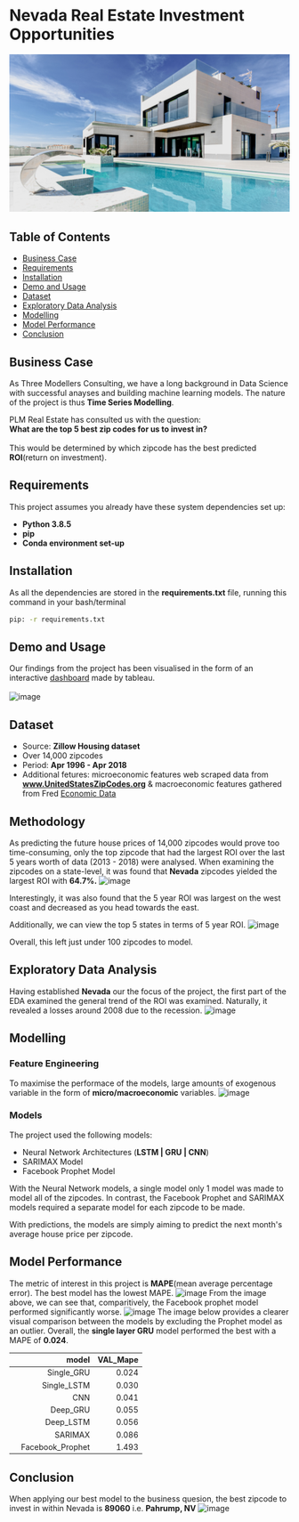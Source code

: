 # Nevada Real Estate Investment Opportunities
![image](https://github.com/AbsIbs/King_County_Project/raw/main/images/readme_image.png)

## Table of Contents
- <a href="#business-case">Business Case</a>
- <a href="#requirements">Requirements</a>
- <a href="#installation">Installation</a>
- <a href="#demo-and-usage">Demo and Usage</a>
- <a href="#dataset">Dataset</a>
- <a href="#exploratory-data-analysis">Exploratory Data Analysis</a>
- <a href="#modelling">Modelling</a>
- <a href="#model-performance">Model Performance</a>
- <a href="#conclusion">Conclusion</a>

## Business Case
As Three Modellers Consulting, we have a long background in Data Science with successful anayses and building machine learning models. The nature of the project is thus **Time Series Modelling**.

PLM Real Estate has consulted us with the question:<br/>
**What are the top 5 best zip codes for us to invest in?**<br><br>
This would be determined by which zipcode has the best predicted **ROI**(return on investment).

## Requirements
This project assumes you already have these system dependencies set up:
- **Python 3.8.5**
- **pip**
- **Conda environment set-up**

## Installation
As all the dependencies are stored in the **requirements.txt** file, running this command in your bash/terminal  <br>
```bash
pip: -r requirements.txt
```

## Demo and Usage
Our findings from the project has been visualised in the form of an interactive [dashboard](https://public.tableau.com/app/profile/abs4364/viz/NevadaTimeSeriesAnalysis/Dashboard) made by tableau.
<br><br>
![image]()

## Dataset
- Source: **Zillow Housing dataset**
- Over 14,000 zipcodes
- Period: **Apr 1996 - Apr 2018**
- Additional fetures: microeconomic features web scraped data from **www.UnitedStatesZipCodes.org** & macroeconomic features gathered from Fred [Economic Data](https://fred.stlouisfed.org/)

## Methodology
As predicting the future house prices of 14,000 zipcodes would prove too time-consuming, only the top zipcode that had the largest ROI over the last 5 years worth of data (2013 - 2018) were analysed. 
When examining the zipcodes on a state-level, it was found that **Nevada** zipcodes yielded the largest ROI with **64.7%.**
![image]()

Interestingly, it was also found that the 5 year ROI was largest on the west coast and decreased as you head towards the east.

Additionally, we can view the top 5 states in terms of 5 year ROI.
![image]()

Overall, this left just under 100 zipcodes to model.

## Exploratory Data Analysis
Having established **Nevada** our the focus of the project, the first part of the EDA examined the general trend of the ROI was examined. Naturally, it revealed a losses around 2008 due to the recession.
![image]()

## Modelling
### Feature Engineering
To maximise the performace of the models, large amounts of exogenous variable in the form of **micro/macroeconomic** variables.
![image]()

### Models
The project used the following models:
- Neural Network Architectures (**LSTM | GRU | CNN**)
- SARIMAX Model
- Facebook Prophet Model

With the Neural Network models, a single model only 1 model was made to model all of the zipcodes. In contrast, the Facebook Prophet and SARIMAX models required a separate model for each zipcode to be made.

With predictions, the models are simply aiming to predict the next month's average house price per zipcode. 

## Model Performance
The metric of interest in this project is **MAPE**(mean average percentage error). The best model has the lowest MAPE.
![image]()
From the image above, we can see that, comparitively, the Facebook prophet model performed significantly worse. 
![image]()
The image below provides a clearer visual comparison between the models by excluding the Prophet model as an outlier. Overall, the **single layer GRU** model performed the best with a MAPE of **0.024**.

|   	|            model 	| VAL_Mape 	|
|--:	|-----------------:	|---------:	|
|   	|       Single_GRU 	|    0.024 	|
|   	|      Single_LSTM 	|    0.030 	|
|   	|              CNN 	|    0.041 	|
|   	|         Deep_GRU 	|    0.055 	|
|   	|        Deep_LSTM 	|    0.056 	|
|   	|          SARIMAX 	|    0.086 	|
|   	| Facebook_Prophet 	|    1.493 	|

## Conclusion
When applying our best model to the business quesion, the best zipcode to invest in within Nevada is **89060** i.e. **Pahrump, NV**
![image]()

